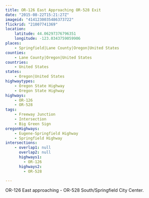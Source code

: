 ```yaml
---
title: OR-126 East Approaching OR-528 Exit
date: "2015-08-22T15:21:27Z"
imageid: "4141230035486373722"
flickrid: "21007741369"
location:
    latitude: 44.06297376796351
    longitude: -123.0343759059906
places:
    - Springfield|Lane County|Oregon|United States
counties:
    - Lane County|Oregon|United States
countries:
    - United States
states:
    - Oregon|United States
highwaytypes:
    - Oregon State Highway
    - Oregon State Highway
highways:
    - OR-126
    - OR-528
tags:
    - Freeway Junction
    - Intersection
    - Big Green Sign
oregonHighways:
    - Eugene-Springfield Highway
    - Springfield Highway
intersections:
    - overlap1: null
      overlap2: null
      highways1:
        - OR-126
      highways2:
        - OR-528

---
```

OR-126 East approaching - OR-528 South/Springfield City Center.